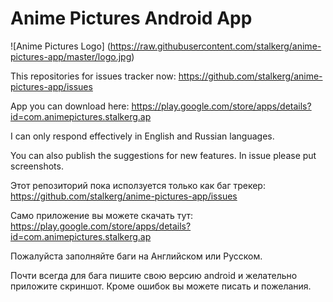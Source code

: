 # Anime Pictures Android App
![Anime Pictures Logo]
(https://raw.githubusercontent.com/stalkerg/anime-pictures-app/master/logo.jpg)

This repositories for issues tracker now: https://github.com/stalkerg/anime-pictures-app/issues

App you can download here: https://play.google.com/store/apps/details?id=com.animepictures.stalkerg.ap

I can only respond effectively in English and Russian languages.

You can also publish the suggestions for new features. In issue please put screenshots. 

Этот репозиторий пока исползуется только как баг трекер: https://github.com/stalkerg/anime-pictures-app/issues

Само приложение вы можете скачать тут: https://play.google.com/store/apps/details?id=com.animepictures.stalkerg.ap

Пожалуйста заполняйте баги на Английском или Русском.

Почти всегда для бага пишите свою версию android и желательно приложите скриншот. Кроме ошибок вы можете писать и пожелания. 

